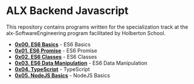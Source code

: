 # ALX Backend Javascript
This repository contains programs written for the specialization track at the alx-SoftwareEngineering program facilitated by Holberton School.

- **[0x00. ES6 Basics](./0x00-ES6_basic/)** - ES6 Basics
- **[0x01. ES6 Promise](./0x01-ES6_promise/)** - ES6 Promise
- **[0x02. ES6 Classes](./0x02-ES6_classes/)** - ES6 Classes
- **[0x03. ES6 Data Manipulation](./0x03-ES6_data_manipulation/)** - ES6 Data Manipulation
- **[0x04. TypeScript](./0x04-TypeScript/)** - TypeScript
- **[0x05. NodeJS Basics](./0x05-Node_JS_basic/)** - NodeJS Basics